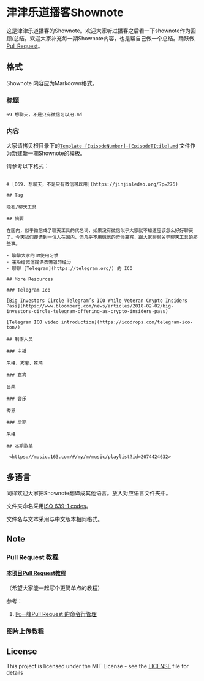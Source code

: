 # 津津乐道播客Shownote

这是津津乐道播客的Shownote。欢迎大家听过播客之后看一下shownote作为回顾/总结。欢迎大家补充每一期Shownote内容，也是帮自己做一个总结。踊跃做[Pull Request](https://help.github.com/articles/creating-a-pull-request/)。

## 格式

Shownote 内容应为Markdown格式。

### 标题

```
69-想聊天，不是只有微信可以用.md
```

### 内容

大家请拷贝根目录下的[`Template [EpisodeNumber]-[EpisodeTItile].md`](https://github.com/zhufengme/jinjinledao_shownote/blob/master/Template%20%5BEpisodeNumber%5D-%5BEpisodeTItile%5D.md) 文件作为新建新一期Shownote的模板。

请参考以下格式：

```

# [069. 想聊天，不是只有微信可以用](https://jinjinledao.org/?p=276)

## Tag

隐私/聊天工具

## 摘要

在国内，似乎微信成了聊天工具的代名词，如果没有微信似乎大家就不知道应该怎么好好聊天了。今天我们却请到一位人在国内，但几乎不用微信的奇怪嘉宾，跟大家聊聊关于聊天工具的那些事。

- 聊聊大家的IM使用习惯
- 霍炬给微信提供表情包的经历
- 聊聊 [Telegram](https://telegram.org/) 的 ICO

## More Resources 

### Telegram Ico

[Big Investors Circle Telegram’s ICO While Veteran Crypto Insiders Pass](https://www.bloomberg.com/news/articles/2018-02-02/big-investors-circle-telegram-offering-as-crypto-insiders-pass)

[Telegram ICO video introduction](https://icodrops.com/telegram-ico-ton/)

## 制作人员

### 主播

朱峰、秀恩、姝琦

### 嘉宾

吕桑

### 音乐

秀恩

### 后期

朱峰

## 本期歌单

 <https://music.163.com/#/my/m/music/playlist?id=2074424632>

```




## 多语言

同样欢迎大家把Shownote翻译成其他语言。放入对应语言文件夹中。

文件夹命名采用[ISO 639-1 codes](https://en.wikipedia.org/wiki/List_of_ISO_639-1_codes)。

文件名与文本采用与中文版本相同格式。



## Note

### Pull Request 教程
#### [本项目Pull Request教程](docs/pull-request-introduction.md)

（希望大家能一起写个更简单点的教程）

参考：

1. [阮一峰Pull Request 的命令行管理](http://www.ruanyifeng.com/blog/2017/07/pull_request.html)

### 图片上传教程





## License

This project is licensed under the MIT License - see the [LICENSE](LICENSE) file for details

